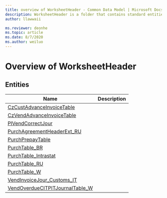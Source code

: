 ```yaml
---
title: overview of WorksheetHeader - Common Data Model | Microsoft Docs
description: WorksheetHeader is a folder that contains standard entities related to the Common Data Model.
author: llawwaii

ms.reviewer: deonhe
ms.topic: article
ms.date: 8/7/2020
ms.author: weiluo
---
```


# Overview of WorksheetHeader


## Entities

|Name|Description|
|---|---|
|[CzCustAdvanceInvoiceTable](CzCustAdvanceInvoiceTable.md)||
|[CzVendAdvanceInvoiceTable](CzVendAdvanceInvoiceTable.md)||
|[PlVendCorrectJour](PlVendCorrectJour.md)||
|[PurchAgreementHeaderExt_RU](PurchAgreementHeaderExt_RU.md)||
|[PurchPrepayTable](PurchPrepayTable.md)||
|[PurchTable_BR](PurchTable_BR.md)||
|[PurchTable_Intrastat](PurchTable_Intrastat.md)||
|[PurchTable_RU](PurchTable_RU.md)||
|[PurchTable_W](PurchTable_W.md)||
|[VendInvoiceJour_Customs_IT](VendInvoiceJour_Customs_IT.md)||
|[VendOverdueCITPITJournalTable_W](VendOverdueCITPITJournalTable_W.md)||
